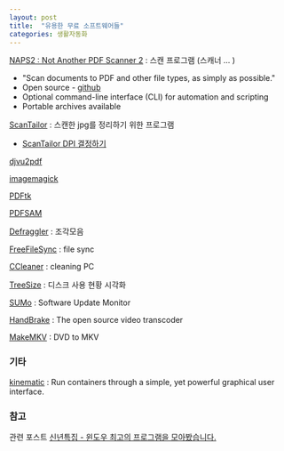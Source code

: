 ```yaml
---
layout: post
title:  "유용한 무료 소프트웨어들"
categories: 생활자동화
---
```



[NAPS2 : Not Another PDF Scanner 2](https://www.naps2.com/) : 스캔 프로그램 (스캐너 ... )

* "Scan documents to PDF and other file types, as simply as possible."
* Open source - [github](https://github.com/cyanfish/naps2)
* Optional command-line interface (CLI) for automation and scripting
* Portable archives available


[ScanTailor](http://scantailor.org/) : 스캔한 jpg를 정리하기 위한 프로그램

* [ScanTailor DPI 결정하기](http://heunoni.tistory.com/entry/ScanTailor-DPI-%EA%B2%B0%EC%A0%95%ED%95%98%EA%B8%B0#.V3hhSIyRXxA)


[djvu2pdf](http://0x2a.at/s/projects/djvu2pdf)



[imagemagick](https://www.imagemagick.org/script/index.php)



[PDFtk](https://www.pdflabs.com/tools/pdftk-the-pdf-toolkit/)



[PDFSAM](http://www.pdfsam.org/)



[Defraggler](http://www.piriform.com/defraggler) : 조각모음



[FreeFileSync](https://www.freefilesync.org/) : file sync



[CCleaner](http://www.piriform.com/ccleaner) : cleaning PC



[TreeSize](http://www.jam-software.com/treesize_free/) : 디스크 사용 현황 시각화



[SUMo](https://www.kcsoftwares.com/?sumo) : Software Update Monitor



[HandBrake](https://handbrake.fr/downloads.php) : The open source video transcoder
   

[MakeMKV](http://www.makemkv.com/download/) : DVD to MKV


### 기타 

[kinematic](https://kitematic.com/) : Run containers through a simple, yet powerful graphical user interface.


### 참고

관련 포스트 [신년특집 - 윈도우 최고의 프로그램을 모아봤습니다.](http://sergeswin.com/1059)

